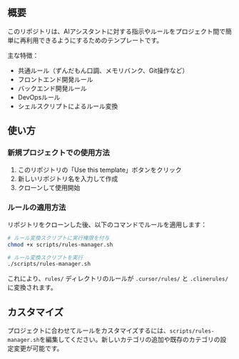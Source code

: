 ## 概要

このリポジトリは、AIアシスタントに対する指示やルールをプロジェクト間で簡単に再利用できるようにするためのテンプレートです。

主な特徴：
- 共通ルール（ずんだもん口調、メモリバンク、Git操作など）
- フロントエンド開発ルール
- バックエンド開発ルール
- DevOpsルール
- シェルスクリプトによるルール変換

## 使い方

### 新規プロジェクトでの使用方法

1. このリポジトリの「Use this template」ボタンをクリック
2. 新しいリポジトリ名を入力して作成
3. クローンして使用開始

### ルールの適用方法

リポジトリをクローンした後、以下のコマンドでルールを適用します：

```bash
# ルール変換スクリプトに実行権限を付与
chmod +x scripts/rules-manager.sh

# ルール変換スクリプトを実行
./scripts/rules-manager.sh
```

これにより、`rules/` ディレクトリのルールが `.cursor/rules/` と `.clinerules/` に変換されます。

## カスタマイズ

プロジェクトに合わせてルールをカスタマイズするには、`scripts/rules-manager.sh`を編集してください。新しいカテゴリの追加や既存のカテゴリの設定変更が可能です。
